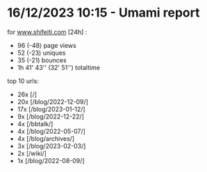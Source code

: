 # 16/12/2023 10:15 - Umami report
for www.shifeiti.com [24h] :

 - 96 (-48) page views
 - 52 (-23) uniques
 - 35 (-21) bounces
 - 1h 41' 43'' (32' 51'') totaltime


top 10 urls:
 - 26x [/]
 - 20x [/blog/2022-12-09/]
 - 17x [/blog/2023-01-12/]
 - 9x [/blog/2022-12-22/]
 - 4x [/bbtalk/]
 - 4x [/blog/2022-05-07/]
 - 4x [/blog/archives/]
 - 3x [/blog/2023-02-03/]
 - 2x [/wiki/]
 - 1x [/blog/2022-08-09/]


